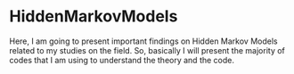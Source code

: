 # HiddenMarkovModels
Here, I am going to present important findings on Hidden Markov Models related to my studies on the field. So, basically I will present the majority of codes that I am using to understand the theory and the code. 
